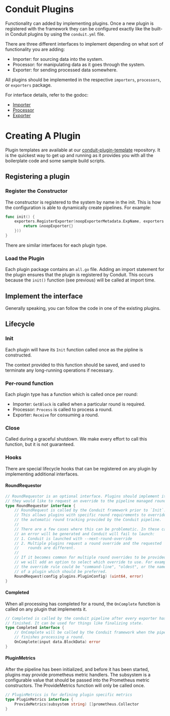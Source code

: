 # Conduit Plugins

Functionality can added by implementing plugins. Once a new plugin is registered with
the framework they can be configured exactly like the built-in Conduit plugins by using
the `conduit.yml` file.

There are three different interfaces to implement depending on
what sort of functionality you are adding:

* Importer: for sourcing data into the system.
* Processor: for manipulating data as it goes through the system.
* Exporter: for sending processed data somewhere.

All plugins should be implemented in the respective `importers`, `processors`, or `exporters` package.

For interface details, refer to the godoc:

* [Importer](https://pkg.go.dev/github.com/algorand/conduit/conduit/plugins/importers)
* [Processor](https://pkg.go.dev/github.com/algorand/conduit/conduit/plugins/processors)
* [Exporter](https://pkg.go.dev/github.com/algorand/conduit/conduit/plugins/exporters)

# Creating A Plugin

Plugin templates are available at our
[conduit-plugin-template](https://github.com/algorand/conduit-plugin-template) repository.
It is the quickest way to get up and running as it provides you with all the boilerplate
code and some sample build scripts.

## Registering a plugin

### Register the Constructor

The constructor is registered to the system by name in the init. This is how the configuration is able to dynamically create pipelines. For example:

```go
func init() {
	exporters.RegisterExporter(noopExporterMetadata.ExpName, exporters.ExporterConstructorFunc(func() exporters.Exporter {
		return &noopExporter{}
	}))
}
```

There are similar interfaces for each plugin type.

### Load the Plugin

Each plugin package contains an `all.go` file.
Adding an import statement for the plugin ensures that the plugin is registered by Conduit.
This occurs because the `init()` function (see previous) will be called at import time.

## Implement the interface

Generally speaking, you can follow the code in one of the existing plugins.

## Lifecycle

### Init

Each plugin will have its `Init` function called once as the pipline is constructed.

The context provided to this function should be saved, and used to terminate any long-running operations if necessary.

### Per-round function

Each plugin type has a function which is called once per round:

* Importer: `GetBlock` is called when a particular round is required.
* Processor: `Process` is called to process a round.
* Exporter: `Receive` for consuming a round.

### Close

Called during a graceful shutdown. We make every effort to call this function, but it is not guaranteed.

### Hooks

There are special lifecycle hooks that can be registered on any plugin by implementing additional interfaces.

#### RoundRequestor

```go
// RoundRequestor is an optional interface. Plugins should implement it if
// they would like to request an override to the pipeline managed round.
type RoundRequestor interface {
	// RoundRequest is called by the Conduit framework prior to `Init`.
	// This allows plugins with specific round requirements to override
	// the automatic round tracking provided by the Conduit pipeline.
	//
	// There are a few cases where this can be problematic. In these cases
	// an error will be generated and Conduit will fail to launch:
	// 1. Conduit is launched with --next-round-override
	// 2. Multiple plugins request a round override and the requested
	//    rounds are different.
	//
	// If it becomes common for multiple round overrides to be provided,
	// we will add an option to select which override to use. For example,
	// the override rule could be "command-line", "oldest", or the name
	// of a plugin which should be preferred.
	RoundRequest(config plugins.PluginConfig) (uint64, error)
}
```

#### Completed

When all processing has completed for a round, the `OnComplete` function is called on any plugin that implements it.

```go
// Completed is called by the conduit pipeline after every exporter has
// finished. It can be used for things like finalizing state.
type Completed interface {
	// OnComplete will be called by the Conduit framework when the pipeline
	// finishes processing a round.
	OnComplete(input data.BlockData) error
}
```

#### PluginMetrics

After the pipeline has been initialized, and before it has been started, plugins may provide prometheus metric handlers.
The subsystem is a configurable value that should be passed into the Prometheus metric constructors.
The ProvideMetrics function will only be called once.

```go
// PluginMetrics is for defining plugin specific metrics
type PluginMetrics interface {
	ProvideMetrics(subsystem string) []prometheus.Collector
}
```
